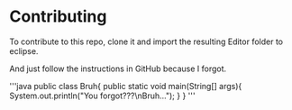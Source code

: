 # Contributing
To contribute to this repo, clone it and import the resulting Editor folder to eclipse.

And just follow the instructions in GitHub because I forgot.

'''java
public class Bruh{
    public static void main(String[] args){
        System.out.println("You forgot???\nBruh...");
    }
}
'''
